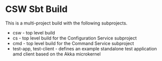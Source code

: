 CSW Sbt Build
=============

This is a multi-project build with the following subprojects.

* csw - top level build
* cs - top level build for the Configuration Service subproject
* cmd - top level build for the Command Service subproject
* test-app, test-client - defines an example standalone test application amd client based on the Akka microkernel
